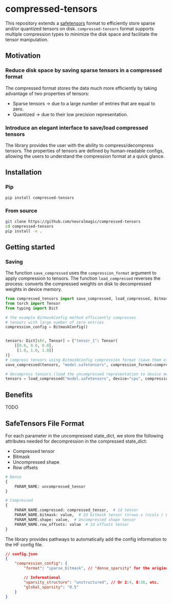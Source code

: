 # compressed-tensors

This repository extends a [safetensors](https://github.com/huggingface/safetensors) format to efficiently store sparse and/or quantized tensors on disk. `compressed-tensors` format supports multiple compression types to minimize the disk space and facilitate the tensor manipulation.

## Motivation

### Reduce disk space by saving sparse tensors in a compressed format

The compressed format stores the data much more efficiently by taking advantage of two properties of tensors:

- Sparse tensors -> due to a large number of entries that are equal to zero.
- Quantized -> due to their low precision representation.


### Introduce an elegant interface to save/load compressed tensors

The library provides the user with the ability to compress/decompress tensors. The properties of tensors are defined by human-readable configs, allowing the users to understand the compression format at a quick glance.

## Installation

### Pip

```bash
pip install compressed-tensors
```

### From source

```bash
git clone https://github.com/neuralmagic/compressed-tensors
cd compressed-tensors
pip install -e .
```

## Getting started

### Saving

The function `save_compressed` uses the `compression_format` argument to apply compression to tensors.
The function `load_compressed` reverses the process: converts the compressed weights on disk to decompressed weights in device memory.

```python
from compressed_tensors import save_compressed, load_compressed, BitmaskConfig
from torch import Tensor
from typing import Dict

# the example BitmaskConfig method efficiently compresses 
# tensors with large number of zero entries 
compression_config = BitmaskConfig()


tensors: Dict[str, Tensor] = {"tensor_1": Tensor(
    [[0.0, 0.0, 0.0], 
     [1.0, 1.0, 1.0]]
)}
# compress tensors using BitmaskConfig compression format (save them efficiently on disk)
save_compressed(tensors, "model.safetensors", compression_format=compression_config.format)

# decompress tensors (load the uncompressed representation to device memory)
tensors = load_compressed("model.safetensors", device="cpu", compression_config = compression_config)
```

## Benefits
TODO

## SafeTensors File Format

For each parameter in the uncompressed state_dict, we store the following attributes needed for decompression in the compressed state_dict:

- Compressed tensor
- Bitmask
- Uncompressed shape
- Row offsets

```python
# Dense
{
    PARAM_NAME: uncompressed_tensor
}

# Compressed
{
    PARAM_NAME.compressed: compressed_tensor,  # 1d tensor
    PARAM_NAME.bitmask: value,  # 2d bitmask tensor (nrows x (ncols / 8))
    PARAM_NAME.shape: value,  # Uncompressed shape tensor
    PARAM_NAME.row_offsets: value  # 1d offsets tensor
}
```

The library provides pathways to automatically add the config information to the HF config file.

```json
// config.json
{
    "compression_config": {
        "format": "sparse_bitmask", // "dense_sparsity" for the original tensor format

        // Informational
        "sparsity_structure": "unstructured", // Or 2:4, 8:16, etc.
        "global_sparsity": "0.5"
    }
}
```